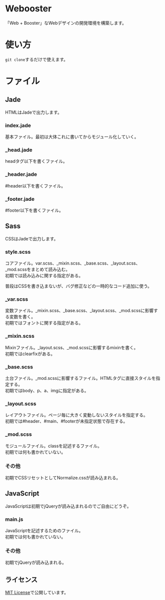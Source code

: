 # Webooster

「Web + Booster」なWebデザインの開発環境を構築します。

# 使い方

`git clone`するだけで使えます。

# ファイル

## Jade

HTMLはJadeで出力します。

### index.jade

基本ファイル。最初は大体これに書いてからモジュール化していく。

### _head.jade

headタグ以下を書くファイル。

### _header.jade

#header以下を書くファイル。

### _footer.jade

#footer以下を書くファイル。

## Sass

CSSはJadeで出力します。

### style.scss

コアファイル。var.scss、_mixin.scss、_base.scss、_layout.scss、_mod.scssをまとめて読み込む。  
初期では読み込みに関する指定がある。

普段はCSSを書き込まないが、バグ修正などの一時的なコード追加に使う。

### _var.scss

変数ファイル。_mixin.scss、_base.scss、_layout.scss、_mod.scssに影響する変数を書く。  
初期ではフォントに関する指定がある。

### _mixin.scss

Mixinファイル。_layout.scss、_mod.scssに影響するmixinを書く。  
初期ではclearfixがある。

### _base.scss

土台ファイル。_mod.scssに影響するファイル。HTMLタグに直接スタイルを指定する。  
初期ではbody、p、a、imgに指定がある。

### _layout.scss

レイアウトファイル。ページ毎に大きく変動しないスタイルを指定する。  
初期では#header、#main、#footerが未指定状態で存在する。

### _mod.scss

モジュールファイル。classを記述するファイル。  
初期では何も書かれていない。

### その他

初期でCSSリセットとしてNormalize.cssが読み込まれる。


## JavaScript

JavaScriptは初期でjQueryが読み込まれるのでご自由にどうぞ。

### main.js

JavaScriptを記述するためのファイル。  
初期では何も書かれていない。

### その他

初期でjQueryが読み込まれる。

## ライセンス

[MIT License](LICENSE.md)で公開しています。

